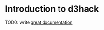 # Introduction to d3hack

TODO: write [great documentation](http://jacobian.org/writing/great-documentation/what-to-write/)
